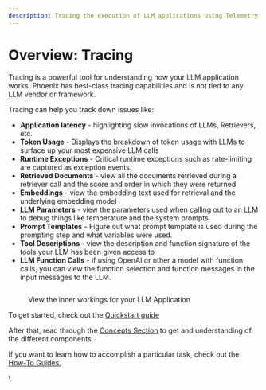 ```yaml
---
description: Tracing the execution of LLM applications using Telemetry
---
```


# Overview: Tracing

Tracing is a powerful tool for understanding how your LLM application works. Phoenix has best-class tracing capabilities and is not tied to any LLM vendor or framework.

Tracing can help you track down issues like:

* **Application latency** - highlighting slow invocations of LLMs, Retrievers, etc.
* **Token Usage** - Displays the breakdown of token usage with LLMs to surface up your most expensive LLM calls
* **Runtime Exceptions** - Critical runtime exceptions such as rate-limiting are captured as exception events.
* **Retrieved Documents** - view all the documents retrieved during a retriever call and the score and order in which they were returned
* **Embeddings** - view the embedding text used for retrieval and the underlying embedding model
* **LLM Parameters** - view the parameters used when calling out to an LLM to debug things like temperature and the system prompts
* **Prompt Templates** - Figure out what prompt template is used during the prompting step and what variables were used.
* **Tool Descriptions -** view the description and function signature of the tools your LLM has been given access to
* **LLM Function Calls** - if using OpenAI or other a model with function calls, you can view the function selection and function messages in the input messages to the LLM.

<figure><img src="https://storage.googleapis.com/arize-assets/phoenix/assets/images/trace_details.png" alt=""><figcaption><p>View the inner workings for your LLM Application</p></figcaption></figure>

To get started, check out the [Quickstart guide](../quickstart/llm-traces.md)

After that, read through the [Concepts Section](../tracing/concepts-tracing.md) to get and understanding of the different components.

If you want to learn how to accomplish a particular task, check out the [How-To Guides.](../tracing/how-to-tracing/)

\
